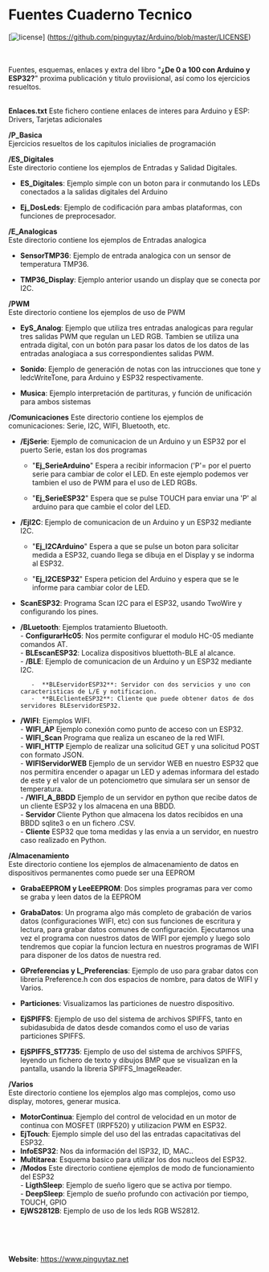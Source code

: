 # Fuentes Cuaderno Tecnico

[![license](https://www.pinguytaz.net/IMG_GITHUB/gplv3-with-text-84x42.png)] (https://github.com/pinguytaz/Arduino/blob/master/LICENSE)
<BR><BR><BR>

Fuentes, esquemas, enlaces y extra del libro "__¿De 0 a 100 con Arduino y ESP32?__" proxima publicación y titulo proviisional, así como los ejercicios resueltos.  
<BR>

__Enlaces.txt__ 
    Este fichero contiene enlaces de interes para Arduino y ESP: Drivers, Tarjetas adicionales 
  

**/P_Basica**   
   Ejercicios resueltos de los capitulos inicialies de programación  
  
**/ES_Digitales**  
    Este directorio contiene los ejemplos de Entradas y Salidad Digitales.
 
 -   **ES_Digitales**: Ejemplo simple con un boton para ir conmutando los LEDs conectados a la salidas digitales del Arduino
    
 -  **Ej_DosLeds**: Ejemplo de codificación para ambas plataformas, con funciones de preprocesador.  
  
**/E_Analogicas**  
    Este directorio contiene los ejemplos de Entradas analogica  

 -   **SensorTMP36**: Ejemplo de entrada analogica con un sensor de temperatura TMP36.  
 
 -   **TMP36_Display**: Ejemplo anterior usando un display que se conecta por I2C.  
 

**/PWM**  
    Este directorio contiene los ejemplos de uso de PWM  

 -   **EyS_Analog**: Ejemplo que utiliza tres entradas analogicas para regular tres salidas PWM que regulan un LED RGB. Tambien se utiliza una entrada digital, con un botón para pasar los datos de los datos de las entradas analogiaca a sus correspondientes salidas PWM.  
  
  -   **Sonido**: Ejemplo de generación de notas con las intrucciones que tone y ledcWriteTone, para Arduino y ESP32 respectivamente.  
  
  -   **Musica**: Ejemplo interpretación de partituras, y función de unificación para ambos sistemas  


 **/Comunicaciones** 
  Este directorio contiene los ejemplos de comunicaciones: Serie, I2C, WIFI, Bluetooth, etc.  

-  **/EjSerie**: Ejemplo de comunicacion de un Arduino y un ESP32 por el puerto Serie, estan los dos programas  
  
    - "**Ej_SerieArduino**" Espera a recibir informacion ('P'= por el puerto serie para cambiar de color el LED. En este ejemplo podemos ver tambien el uso de PWM para el uso de LED RGBs.  
  
    - "**Ej_SerieESP32**" Espera que se pulse TOUCH para enviar una 'P' al arduino para que cambie el color del LED.  
  
- **/EjI2C**: Ejemplo de comunicacion de un Arduino y un ESP32 mediante I2C.  
  
    - "**Ej_I2CArduino**" Espera a que se pulse un boton para solicitar medida a ESP32, cuando llega se dibuja en el Display y se indorma al ESP32.  
  
    - "**Ej_I2CESP32**" Espera peticion del Arduino y espera que se le informe para cambiar color de LED.  
  
-  **ScanESP32**: Programa Scan I2C para el ESP32, usando TwoWire y configurando los pines.  
  
- **/BLuetooth**: Ejemplos tratamiento Bluetooth.  
      -  **ConfigurarHc05**: Nos permite configurar el modulo HC-05 mediante comandos AT.    
      -  **BLEscanESP32**: Localiza dispositivos bluettoth-BLE al alcance.  
      - **/BLE**: Ejemplo de comunicacion de un Arduino y un ESP32 mediante I2C.  
  
         -  **BLEservidorESP32**: Servidor con dos servicios y uno con caracteristicas de L/E y notificacion.  
         -  **BLEclienteESP32**: Cliente que puede obtener datos de dos servidores BLEservidorESP32.  
  
- **/WIFI**: Ejemplos WIFI.  
      - **WIFI_AP** Ejemplo conexión como punto de acceso con un ESP32.  
      - **WIFI_Scan** Programa que realiza un escaneo de la red WIFI.  
      - **WIFI_HTTP** Ejemplo de realizar una solicitud GET y una solicitud POST con formato JSON.  
      - **WIFIServidorWEB** Ejemplo de un servidor WEB en nuestro ESP32 que nos permitira encender o apagar un LED y ademas informara del estado de este y el valor de un potenciometro que simulara ser un sensor de temperatura.  
      - **/WIFI_A_BBDD** Ejemplo de un servidor en python que recibe datos de un cliente ESP32 y los almacena en una BBDD.  
         - **Servidor**  Cliente Python que almacena los datos recibidos en una BBDD sqlite3 o en un fichero .CSV.  
         - **Cliente**  ESP32 que toma medidas y las envia a un servidor, en nuestro caso realizado en Python.  



**/Almacenamiento**  
    Este directorio contiene los ejemplos de almacenamiento de datos en dispositivos permanentes como puede ser una EEPROM  

-  **GrabaEEPROM y LeeEEPROM**: Dos simples programas para ver como se graba y leen datos de la EEPROM  

-  **GrabaDatos**: Un programa algo más completo de grabación de varios datos (configuraciones WIFI, etc) con sus funciones de escritura y lectura, para grabar datos comunes de configuración. Ejecutamos una vez el programa con nuestros datos de WIFI por ejemplo y luego solo tendremos que copiar la funcion lectura en nuestros programas de WIFI para disponer de los datos de nuestra red.  

-  **GPreferencias y L_Preferencias**: Ejemplo de uso para grabar datos con libreria Preference.h con dos espacios de nombre, para datos de WIFI y Varios.  

- **Particiones**: Visualizamos las particiones de nuestro dispositivo.  

-  **EjSPIFFS**: Ejemplo de uso del sistema de archivos SPIFFS, tanto en subidasubida de datos desde comandos como el uso de varias particiones SPIFFS.   

-  **EjSPIFFS_ST7735**: Ejemplo de uso del sistema de archivos SPIFFS, leyendo un fichero de texto y dibujos BMP que se visualizan en la pantalla, usando la libreria SPIFFS_ImageReader.  



**/Varios**  
    Este directorio contiene los ejemplos algo mas complejos, como uso display, motores, generar musica.  

- **MotorContinua**: Ejemplo del control de velocidad en un motor de continua con MOSFET (IRPF520) y utilizacion PWM en ESP32.  
-  **EjTouch**:  Ejemplo simple del uso del las entradas capacitativas del ESP32.  
- **InfoESP32**: Nos da información del ISP32, ID, MAC..  
- **Multitarea**: Esquema basico para utilizar los dos nucleos del ESP32.  
- **/Modos**  Este directorio contiene ejemplos de modo de funcionamiento del ESP32  
      -  **LigthSleep**: Ejemplo de sueño ligero que se activa por tiempo.  
      -  **DeepSleep**: Ejemplo de sueño profundo con activación por tiempo, TOUCH, GPIO  
- **EjWS2812B**: Ejemplo de uso de los leds RGB WS2812.  



<br><br><br>

__Website__: <https://www.pinguytaz.net>

